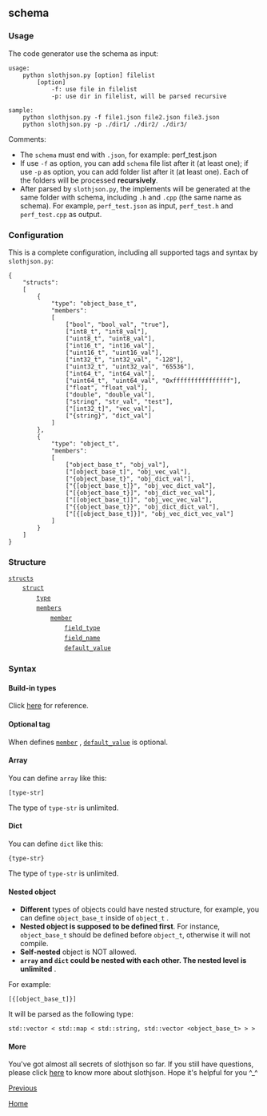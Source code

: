 schema
--

### Usage ###

The code generator use the schema as input:

    usage:
        python slothjson.py [option] filelist
            [option]
                -f: use file in filelist
                -p: use dir in filelist, will be parsed recursive
                
    sample:
        python slothjson.py -f file1.json file2.json file3.json
        python slothjson.py -p ./dir1/ ./dir2/ ./dir3/

Comments:

* The `schema` must end with `.json`, for example: perf_test.json
* If use `-f` as option, you can add `schema` file list after it (at least one); if use `-p`  as option, you can add folder list after it (at least one). Each of the folders will be processed **recursively**.
* After parsed by `slothjson.py`, the implements will be generated at the same folder with schema, including `.h` and `.cpp` (the same name as schema). For example, `perf_test.json` as input, `perf_test.h` and `perf_test.cpp` as output.

### Configuration ###

This is a complete configuration, including all supported tags and syntax by `slothjson.py`: 

	{
	    "structs": 
	    [
	        {
	            "type": "object_base_t",
	            "members": 
	            [
                    ["bool", "bool_val", "true"],
	                ["int8_t", "int8_val"],
	                ["uint8_t", "uint8_val"],
	                ["int16_t", "int16_val"],
	                ["uint16_t", "uint16_val"],
	                ["int32_t", "int32_val", "-128"],
	                ["uint32_t", "uint32_val", "65536"],
	                ["int64_t", "int64_val"],
	                ["uint64_t", "uint64_val", "0xffffffffffffffff"],
	                ["float", "float_val"],
	                ["double", "double_val"],
	                ["string", "str_val", "test"],
	                ["[int32_t]", "vec_val"],
	                ["{string}", "dict_val"]
	            ]
	        },
            {
	            "type": "object_t",
	            "members": 
	            [
	                ["object_base_t", "obj_val"],
                    ["[object_base_t]", "obj_vec_val"],
                    ["{object_base_t}", "obj_dict_val"],
                    ["{[object_base_t]}", "obj_vec_dict_val"],
                    ["[{object_base_t}]", "obj_dict_vec_val"],
                    ["[[object_base_t]]", "obj_vec_vec_val"],
                    ["{{object_base_t}}", "obj_dict_dict_val"],
                    ["[{[object_base_t]}]", "obj_vec_dict_vec_val"]
	            ]
	        }
	    ]
	}


### Structure ###
 
[`structs`](schema/structs.md)  
　　[`struct`](schema/struct.md)  
　　　　[`type`](schema/type.md)  
　　　　[`members`](schema/members.md)  
　　　　　　[`member`](schema/member.md)  
　　　　　　　　[`field_type`](schema/field_type.md)  
　　　　　　　　[`field_name`](schema/field_name.md)  
　　　　　　　　[`default_value`](schema/default_value.md)  

### Syntax ###

#### Build-in types ####
Click [here](schema/types.md) for reference.

#### Optional tag ####
When defines [`member`](schema/member.md) , [`default_value`](schema/default_value.md) is optional.

#### Array ####
You can define `array` like this:

    [type-str]
The type of `type-str` is unlimited.

#### Dict ####
You can define `dict` like this:

    {type-str}
The type of `type-str` is unlimited.

#### Nested object ####
* **Different** types of objects could have nested structure, for example, you can define `object_base_t` inside of `object_t` .
* **Nested object is supposed to be defined first**. For instance, `object_base_t` should be defined before `object_t`, otherwise it will not compile.
* **Self-nested** object is NOT allowed.
* **`array` and `dict` could be nested with each other. The nested level is unlimited** .

For example: 

    [{[object_base_t]}]
It will be parsed as the following type:

    std::vector < std::map < std::string, std::vector <object_base_t> > >

#### More ####
You've got almost all secrets of slothjson so far. If you still have questions, please click [here](FAQ.md) to know more about slothjson. Hope it's helpful for you ^_^

[Previous](../../README.md)

[Home](../../README.md)